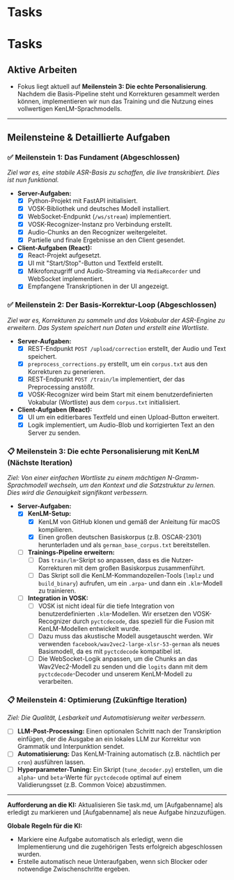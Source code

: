 # Tasks
# Tasks

## Aktive Arbeiten

- Fokus liegt aktuell auf **Meilenstein 3: Die echte Personalisierung**. Nachdem die Basis-Pipeline steht und Korrekturen gesammelt werden können, implementieren wir nun das Training und die Nutzung eines vollwertigen KenLM-Sprachmodells.

---

## Meilensteine & Detaillierte Aufgaben

### ✅ Meilenstein 1: Das Fundament (Abgeschlossen)

*Ziel war es, eine stabile ASR-Basis zu schaffen, die live transkribiert. Dies ist nun funktional.*

-   **Server-Aufgaben:**
    -   [x] Python-Projekt mit FastAPI initialisiert.
    -   [x] VOSK-Bibliothek und deutsches Modell installiert.
    -   [x] WebSocket-Endpunkt (`/ws/stream`) implementiert.
    -   [x] VOSK-Recognizer-Instanz pro Verbindung erstellt.
    -   [x] Audio-Chunks an den Recognizer weitergeleitet.
    -   [x] Partielle und finale Ergebnisse an den Client gesendet.
-   **Client-Aufgaben (React):**
    -   [x] React-Projekt aufgesetzt.
    -   [x] UI mit "Start/Stop"-Button und Textfeld erstellt.
    -   [x] Mikrofonzugriff und Audio-Streaming via `MediaRecorder` und WebSocket implementiert.
    -   [x] Empfangene Transkriptionen in der UI angezeigt.

### ✅ Meilenstein 2: Der Basis-Korrektur-Loop (Abgeschlossen)

*Ziel war es, Korrekturen zu sammeln und das Vokabular der ASR-Engine zu erweitern. Das System speichert nun Daten und erstellt eine Wortliste.*

-   **Server-Aufgaben:**
    -   [x] REST-Endpunkt `POST /upload/correction` erstellt, der Audio und Text speichert.
    -   [x] `preprocess_corrections.py` erstellt, um ein `corpus.txt` aus den Korrekturen zu generieren.
    -   [x] REST-Endpunkt `POST /train/lm` implementiert, der das Preprocessing anstößt.
    -   [x] VOSK-Recognizer wird beim Start mit einem benutzerdefinierten Vokabular (Wortliste) aus dem `corpus.txt` initialisiert.
-   **Client-Aufgaben (React):**
    -   [x] UI um ein editierbares Textfeld und einen Upload-Button erweitert.
    -   [x] Logik implementiert, um Audio-Blob und korrigierten Text an den Server zu senden.

### 📋 Meilenstein 3: Die echte Personalisierung mit KenLM (Nächste Iteration)

*Ziel: Von einer einfachen Wortliste zu einem mächtigen N-Gramm-Sprachmodell wechseln, um den Kontext und die Satzstruktur zu lernen. Dies wird die Genauigkeit signifikant verbessern.*

-   **Server-Aufgaben:**
    -   [x] **KenLM-Setup:**
        -   [x] KenLM von GitHub klonen und gemäß der Anleitung für macOS kompilieren.
        -   [x] Einen großen deutschen Basiskorpus (z.B. OSCAR-2301) herunterladen und als `german_base_corpus.txt` bereitstellen.
    -   [ ] **Trainings-Pipeline erweitern:**
        -   [ ] Das `train/lm`-Skript so anpassen, dass es die Nutzer-Korrekturen mit dem großen Basiskorpus zusammenführt.
        -   [ ] Das Skript soll die KenLM-Kommandozeilen-Tools (`lmplz` und `build_binary`) aufrufen, um ein `.arpa`- und dann ein `.klm`-Modell zu trainieren.
    -   [ ] **Integration in VOSK:**
        -   [ ] VOSK ist nicht ideal für die tiefe Integration von benutzerdefinierten `.klm`-Modellen. Wir ersetzen den VOSK-Recognizer durch `pyctcdecode`, das speziell für die Fusion mit KenLM-Modellen entwickelt wurde.
        -   [ ] Dazu muss das akustische Modell ausgetauscht werden. Wir verwenden `facebook/wav2vec2-large-xlsr-53-german` als neues Basismodell, da es mit `pyctcdecode` kompatibel ist.
        -   [ ] Die WebSocket-Logik anpassen, um die Chunks an das Wav2Vec2-Modell zu senden und die `logits` dann mit dem `pyctcdecode`-Decoder und unserem KenLM-Modell zu verarbeiten.

### 📋 Meilenstein 4: Optimierung (Zukünftige Iteration)

*Ziel: Die Qualität, Lesbarkeit und Automatisierung weiter verbessern.*

-   [ ] **LLM-Post-Processing:** Einen optionalen Schritt nach der Transkription einfügen, der die Ausgabe an ein lokales LLM zur Korrektur von Grammatik und Interpunktion sendet.
-   [ ] **Automatisierung:** Das KenLM-Training automatisch (z.B. nächtlich per `cron`) ausführen lassen.
-   [ ] **Hyperparameter-Tuning:** Ein Skript (`tune_decoder.py`) erstellen, um die `alpha`- und `beta`-Werte für `pyctcdecode` optimal auf einem Validierungsset (z.B. Common Voice) abzustimmen.

---

**Aufforderung an die KI:**
Aktualisieren Sie task.md, um [Aufgabenname] als erledigt zu markieren und [Aufgabenname] als neue Aufgabe hinzuzufügen.

**Globale Regeln für die KI:**
-   Markiere eine Aufgabe automatisch als erledigt, wenn die Implementierung und die zugehörigen Tests erfolgreich abgeschlossen wurden.
-   Erstelle automatisch neue Unteraufgaben, wenn sich Blocker oder notwendige Zwischenschritte ergeben.

